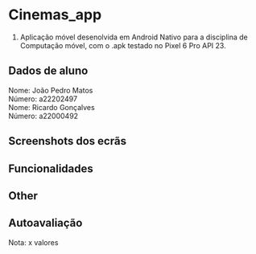# Cinemas_app
1. Aplicação móvel desenolvida em Android Nativo para a disciplina de Computação móvel,
   com o .apk testado no Pixel 6 Pro API 23.

## Dados de aluno

Nome: João Pedro Matos <br />
Número: a22202497<br />
Nome: Ricardo Gonçalves <br />
Número: a22000492<br />


## Screenshots dos ecrãs




## Funcionalidades



## Other


## Autoavaliação
Nota: x valores
 
 